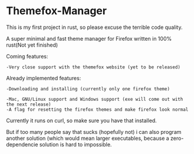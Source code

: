 # Themefox-Manager
This is my first project in rust, so please excuse the terrible code quality.

A super minimal and fast theme manager for Firefox written in 100% rust(Not yet finished)

Coming features: 
  
    -Very close support with the themefox website (yet to be released)

Already implemented features:
  
    -Downloading and installing (currently only one firefox theme)
  
    -Mac, GNU/Linux support and Windows support (exe will come out with the next release)
    -A flag for resetting the firefox themes and make firefox look normal
  
 
Currently it runs on curl, so make sure you have that installed.

But if too many people say that sucks (hopefully not) i can also program another solution (which would mean larger executables, because a zero-dependencie solution is hard to impossible.
